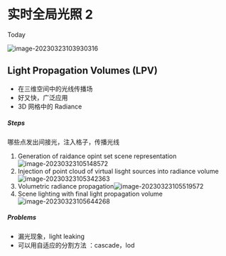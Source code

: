 # 实时全局光照 2

Today

![image-20230323103930316](https://image-1253155090.cos.ap-nanjing.myqcloud.com/202303231039484.png)

## Light Propagation Volumes (LPV)

- 在三维空间中的光线传播场
- 好又快，广泛应用
- 3D 网格中的 Radiance

##### Steps

哪些点发出间接光，注入格子，传播光线

1. Generation of raidance opint set scene representation![image-20230323105148572](https://image-1253155090.cos.ap-nanjing.myqcloud.com/202303231051634.png)
2. Injection of point cloud of virtual lisght sources into radiance volume![image-20230323105342363](https://image-1253155090.cos.ap-nanjing.myqcloud.com/202303231053422.png)
3. Volumetric radiance propagation![image-20230323105519572](https://image-1253155090.cos.ap-nanjing.myqcloud.com/202303231055643.png)
4. Scene lighting with final light propagation volume![image-20230323105644268](https://image-1253155090.cos.ap-nanjing.myqcloud.com/202303231056321.png)

##### Problems

- 漏光现象，light leaking
- 可以用自适应的分割方法 ：cascade，lod
